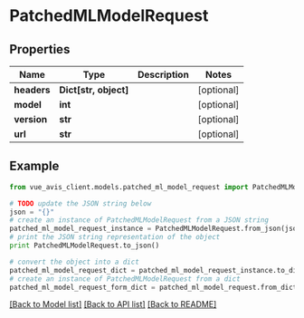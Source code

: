 # PatchedMLModelRequest


## Properties

Name | Type | Description | Notes
------------ | ------------- | ------------- | -------------
**headers** | **Dict[str, object]** |  | [optional]
**model** | **int** |  | [optional]
**version** | **str** |  | [optional]
**url** | **str** |  | [optional]

## Example

```python
from vue_avis_client.models.patched_ml_model_request import PatchedMLModelRequest

# TODO update the JSON string below
json = "{}"
# create an instance of PatchedMLModelRequest from a JSON string
patched_ml_model_request_instance = PatchedMLModelRequest.from_json(json)
# print the JSON string representation of the object
print PatchedMLModelRequest.to_json()

# convert the object into a dict
patched_ml_model_request_dict = patched_ml_model_request_instance.to_dict()
# create an instance of PatchedMLModelRequest from a dict
patched_ml_model_request_form_dict = patched_ml_model_request.from_dict(patched_ml_model_request_dict)
```
[[Back to Model list]](..#documentation-for-models) [[Back to API list]](..#documentation-for-api-endpoints) [[Back to README]](..)

